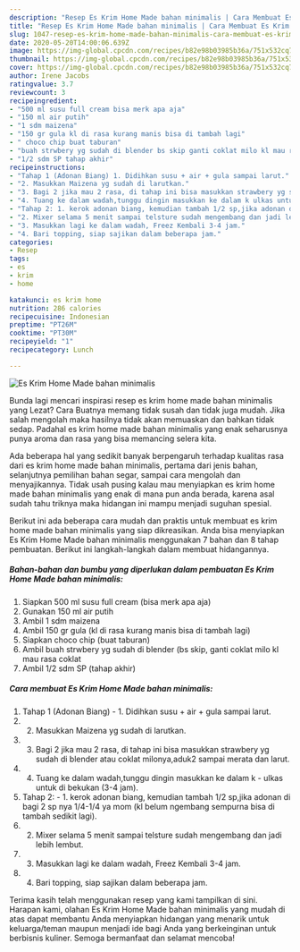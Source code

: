 ```yaml
---
description: "Resep Es Krim Home Made bahan minimalis | Cara Membuat Es Krim Home Made bahan minimalis Yang Lezat Sekali"
title: "Resep Es Krim Home Made bahan minimalis | Cara Membuat Es Krim Home Made bahan minimalis Yang Lezat Sekali"
slug: 1047-resep-es-krim-home-made-bahan-minimalis-cara-membuat-es-krim-home-made-bahan-minimalis-yang-lezat-sekali
date: 2020-05-20T14:00:06.639Z
image: https://img-global.cpcdn.com/recipes/b82e98b03985b36a/751x532cq70/es-krim-home-made-bahan-minimalis-foto-resep-utama.jpg
thumbnail: https://img-global.cpcdn.com/recipes/b82e98b03985b36a/751x532cq70/es-krim-home-made-bahan-minimalis-foto-resep-utama.jpg
cover: https://img-global.cpcdn.com/recipes/b82e98b03985b36a/751x532cq70/es-krim-home-made-bahan-minimalis-foto-resep-utama.jpg
author: Irene Jacobs
ratingvalue: 3.7
reviewcount: 3
recipeingredient:
- "500 ml susu full cream bisa merk apa aja"
- "150 ml air putih"
- "1 sdm maizena"
- "150 gr gula kl di rasa kurang manis bisa di tambah lagi"
- " choco chip buat taburan"
- "buah strwbery yg sudah di blender bs skip ganti coklat milo kl mau rasa coklat"
- "1/2 sdm SP tahap akhir"
recipeinstructions:
- "Tahap 1 (Adonan Biang) 1. Didihkan susu + air + gula sampai larut."
- "2. Masukkan Maizena yg sudah di larutkan."
- "3. Bagi 2 jika mau 2 rasa, di tahap ini bisa masukkan strawbery yg sudah di blender atau coklat milonya,aduk2 sampai merata dan larut."
- "4. Tuang ke dalam wadah,tunggu dingin masukkan ke dalam k ulkas untuk di bekukan (3-4 jam)."
- "Tahap 2: 1. kerok adonan biang, kemudian tambah 1/2 sp,jika adonan di bagi 2 sp nya 1/4-1/4 ya mom (kl belum ngembang sempurna bisa di tambah sedikit lagi)."
- "2. Mixer selama 5 menit sampai telsture sudah mengembang dan jadi lebih lembut."
- "3. Masukkan lagi ke dalam wadah, Freez Kembali 3-4 jam."
- "4. Bari topping, siap sajikan dalam beberapa jam."
categories:
- Resep
tags:
- es
- krim
- home

katakunci: es krim home 
nutrition: 286 calories
recipecuisine: Indonesian
preptime: "PT26M"
cooktime: "PT30M"
recipeyield: "1"
recipecategory: Lunch

---
```



![Es Krim Home Made bahan minimalis](https://img-global.cpcdn.com/recipes/b82e98b03985b36a/751x532cq70/es-krim-home-made-bahan-minimalis-foto-resep-utama.jpg)

Bunda lagi mencari inspirasi resep es krim home made bahan minimalis yang Lezat? Cara Buatnya memang tidak susah dan tidak juga mudah. Jika salah mengolah maka hasilnya tidak akan memuaskan dan bahkan tidak sedap. Padahal es krim home made bahan minimalis yang enak seharusnya punya aroma dan rasa yang bisa memancing selera kita.

Ada beberapa hal yang sedikit banyak berpengaruh terhadap kualitas rasa dari es krim home made bahan minimalis, pertama dari jenis bahan, selanjutnya pemilihan bahan segar, sampai cara mengolah dan menyajikannya. Tidak usah pusing kalau mau menyiapkan es krim home made bahan minimalis yang enak di mana pun anda berada, karena asal sudah tahu triknya maka hidangan ini mampu menjadi suguhan spesial.




Berikut ini ada beberapa cara mudah dan praktis untuk membuat es krim home made bahan minimalis yang siap dikreasikan. Anda bisa menyiapkan Es Krim Home Made bahan minimalis menggunakan 7 bahan dan 8 tahap pembuatan. Berikut ini langkah-langkah dalam membuat hidangannya.

<!--inarticleads1-->

##### Bahan-bahan dan bumbu yang diperlukan dalam pembuatan Es Krim Home Made bahan minimalis:

1. Siapkan 500 ml susu full cream (bisa merk apa aja)
1. Gunakan 150 ml air putih
1. Ambil 1 sdm maizena
1. Ambil 150 gr gula (kl di rasa kurang manis bisa di tambah lagi)
1. Siapkan  choco chip (buat taburan)
1. Ambil buah strwbery yg sudah di blender (bs skip, ganti coklat milo kl mau rasa coklat
1. Ambil 1/2 sdm SP (tahap akhir)




<!--inarticleads2-->

##### Cara membuat Es Krim Home Made bahan minimalis:

1. Tahap 1 (Adonan Biang) - 1. Didihkan susu + air + gula sampai larut.
1. 2. Masukkan Maizena yg sudah di larutkan.
1. 3. Bagi 2 jika mau 2 rasa, di tahap ini bisa masukkan strawbery yg sudah di blender atau coklat milonya,aduk2 sampai merata dan larut.
1. 4. Tuang ke dalam wadah,tunggu dingin masukkan ke dalam k - ulkas untuk di bekukan (3-4 jam).
1. Tahap 2: - 1. kerok adonan biang, kemudian tambah 1/2 sp,jika adonan di bagi 2 sp nya 1/4-1/4 ya mom (kl belum ngembang sempurna bisa di tambah sedikit lagi).
1. 2. Mixer selama 5 menit sampai telsture sudah mengembang dan jadi lebih lembut.
1. 3. Masukkan lagi ke dalam wadah, Freez Kembali 3-4 jam.
1. 4. Bari topping, siap sajikan dalam beberapa jam.




Terima kasih telah menggunakan resep yang kami tampilkan di sini. Harapan kami, olahan Es Krim Home Made bahan minimalis yang mudah di atas dapat membantu Anda menyiapkan hidangan yang menarik untuk keluarga/teman maupun menjadi ide bagi Anda yang berkeinginan untuk berbisnis kuliner. Semoga bermanfaat dan selamat mencoba!
